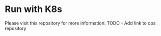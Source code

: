 # Run with K8s

Please visit this repository for more information:
TODO - Add link to ops repository





